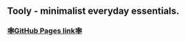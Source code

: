## Tooly - minimalist everyday essentials.

### [🕸️GitHub Pages link🕸️](https://vinnieketto.github.io/tooly/)